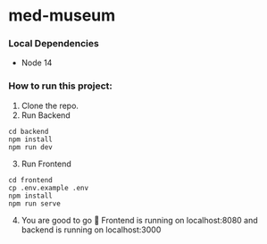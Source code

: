 # med-museum
### Local Dependencies

- Node 14

### How to run this project:

1. Clone the repo.
2. Run Backend

```
cd backend
npm install
npm run dev
```

3. Run Frontend
```
cd frontend
cp .env.example .env
npm install
npm run serve
```

4. You are good to go 🚀
Frontend is running on localhost:8080 and backend is running on localhost:3000
